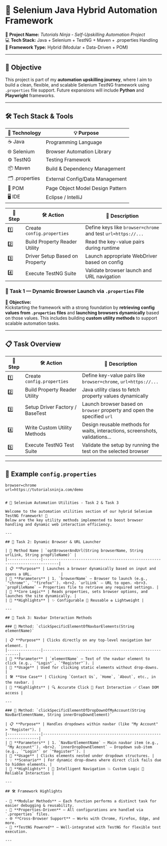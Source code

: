 # 🚀 Selenium Java Hybrid Automation Framework

🎯 **Project Name:** *Tutorials Ninja - Self-Upskilling Automation Project*  
💻 **Tech Stack:** Java + Selenium + TestNG + Maven + .properties Handling  
📁 **Framework Type:** Hybrid (Modular + Data-Driven + POM)

---

## 📌 Objective

This project is part of my **automation upskilling journey**, where I aim to build a clean, flexible, and scalable Selenium TestNG framework using `.properties` file support. Future expansions will include **Python** and **Playwright** frameworks.

---

## 🛠️ Tech Stack & Tools

| 🔧 Technology     | 💡 Purpose                         |
|------------------|------------------------------------|
| ☕ Java           | Programming Language               |
| 🌐 Selenium       | Browser Automation Library         |
| ⚙️ TestNG          | Testing Framework                  |
| 📦 Maven          | Build & Dependency Management      |
| 🗂️ .properties    | External Config/Data Management    |
| 🧪 POM            | Page Object Model Design Pattern   |
| 🖥️ IDE            | Eclipse / IntelliJ                 |



| 🔢 Step | 🛠️ Action                     | 📄 Description                                               |
|--------|-------------------------------|-------------------------------------------------------------|
| 1️⃣     | Create `config.properties`     | Define keys like `browser=chrome` and test `url=https://...` |
| 2️⃣     | Build Property Reader Utility  | Read the key-value pairs during runtime                      |
| 3️⃣     | Driver Setup Based on Property | Launch appropriate WebDriver based on config                 |
| 4️⃣     | Execute TestNG Suite           | Validate browser launch and URL navigation                   |

### 🧪 Task 1 — Dynamic Browser Launch via `.properties` File

📌 **Objective:**  
Kickstarting the framework with a strong foundation by **retrieving config values from `.properties` files** and **launching browsers dynamically** based on those values. This includes building **custom utility methods** to support scalable automation tasks.

---

## 📋 Task Overview

| 🔢 Step | 🛠️ Action                         | 📄 Description                                                                 |
|--------|-----------------------------------|-------------------------------------------------------------------------------|
| 1️⃣     | Create `config.properties`        | Define key-value pairs like `browser=chrome`, `url=https://...`              |
| 2️⃣     | Build Property Reader Utility     | Java utility class to fetch property values dynamically                      |
| 3️⃣     | Setup Driver Factory / BaseTest   | Launch browser based on `browser` property and open the specified `url`      |
| 4️⃣     | Write Custom Utility Methods      | Design reusable methods for waits, interactions, screenshots, validations... |
| 5️⃣     | Execute TestNG Test Suite         | Validate the setup by running the test on the selected browser               |

---

## 🔑 Example `config.properties`

```properties
browser=chrome
url=https://tutorialsninja.com/demo


# 🚀 Selenium Automation Utilities - Task 2 & Task 3

Welcome to the automation utilities section of our hybrid Selenium TestNG framework! 🎯  
Below are the key utility methods implemented to boost browser handling and dynamic web interaction efficiency.

---

## 📌 Task 2: Dynamic Browser & URL Launcher

| 🔧 Method Name | `optBrowserAndUrl(String browserName, String urlLink, String propFileName)` |
|---------------|-----------------------------------------------------------------------------|
| 📋 **Purpose** | Launches a browser dynamically based on input and opens a URL.             |
| 🧩 **Parameters** | 1. `browserName` – Browser to launch (e.g., `"chrome"`, `"firefox"`). <br>2. `urlLink` – URL to open. <br>3. `propFileName` – Properties file to retrieve any required settings. |
| 🔄 **Core Logic** | Reads properties, sets browser options, and launches the site dynamically. |
| 💎 **Highlights** | ✨ Configurable 🔄 Reusable ♻️ Lightweight |

---

## 📌 Task 3: Navbar Interaction Methods

### 🔹 Method: `clickSpecificElementOfNavbarElements(String elementName)`

| 📋 **Purpose** | Clicks directly on any top-level navigation bar element. |
|---------------|-----------------------------------------------------------|
| 🧩 **Parameter** | `elementName` – Text of the navbar element to click (e.g., `"Login"`, `"Register"`). |
| 🎯 **Usage** | Used for clicking static elements without drop-downs. |
| 🛠️ **Use Case** | Clicking `Contact Us`, `Home`, `About`, etc., in the navbar. |
| 💎 **Highlights** | 🔍 Accurate Click 🎯 Fast Interaction ✅ Clean DOM access |

---

### 🔸 Method: `clickSpecificElementOfDropDownOfMyAccount(String NavBarElementName, String innerDropDownElement)`

| 📋 **Purpose** | Handles dropdowns within navbar (like "My Account" > "Register"). |
|---------------|--------------------------------------------------------------------|
| 🧩 **Parameters** | 1. `NavBarElementName` – Main navbar item (e.g., `"My Account"`). <br>2. `innerDropDownElement` – Dropdown sub-item (e.g., `"Login"` or `"Register"`). |
| 🎯 **Usage** | Clicks elements nested under dropdown structures. |
| 💡 **Scenario** | For dynamic drop-downs where direct click fails due to hidden elements. |
| 💎 **Highlights** | 🧠 Intelligent Navigation 💥 Custom Logic 🎯 Reliable Interaction |

---

## 🛠️ Framework Highlights

- 🧩 **Modular Methods** – Each function performs a distinct task for easier debugging & reusability.
- 🔐 **Properties-Driven** – All configurations are handled via `.properties` files.
- 🌐 **Cross-Browser Support** – Works with Chrome, Firefox, Edge, and more.
- 📄 **TestNG Powered** – Well-integrated with TestNG for flexible test execution.

---
